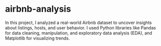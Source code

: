 # airbnb-analysis
In this project, I analyzed a real-world Airbnb dataset to uncover insights about listings, hosts, and user behavior. I used Python libraries like Pandas for data cleaning, manipulation, and exploratory data analysis (EDA), and Matplotlib for visualizing trends.
